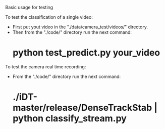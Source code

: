 Basic usage for testing

To test the classification of a single video:
  - First put yout video in the "./data/camera_test/videos/" directory.
  - Then from the "./code/" directory run the next command:
      # python test_predict.py your_video

To test the camera real time recording:
  - From the "./code/" directory run the next command:
      # ./iDT-master/release/DenseTrackStab | python classify_stream.py
